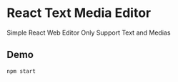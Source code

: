 # React Text Media Editor

Simple React Web Editor Only Support Text and Medias

## Demo

```sh
npm start
```
